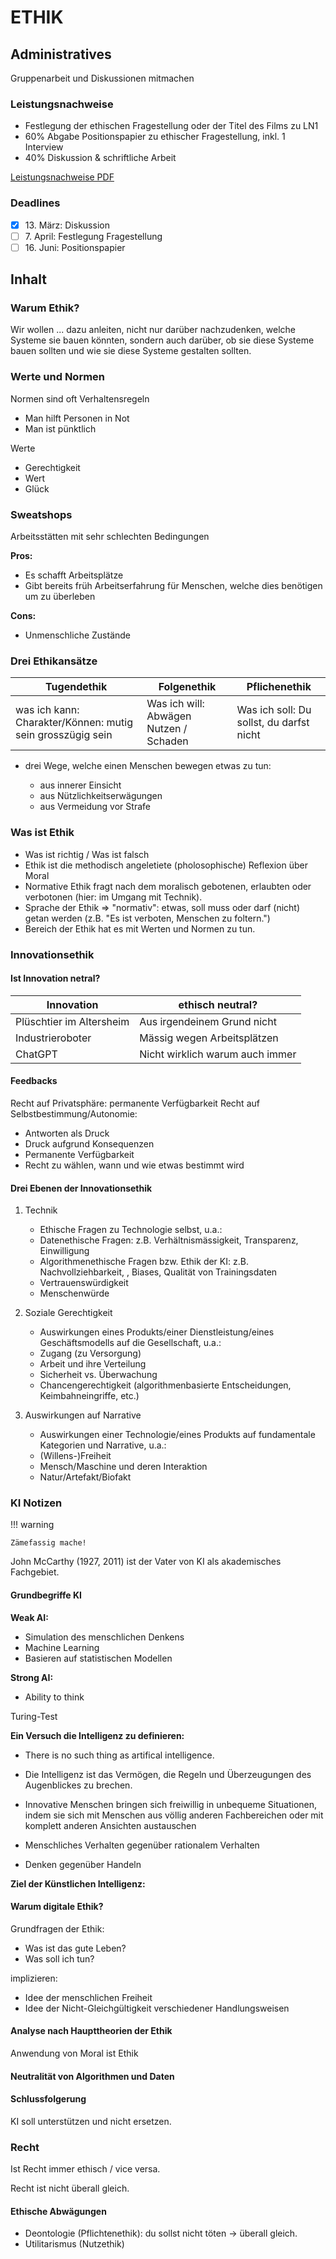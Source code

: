 # ETHIK

## Administratives

Gruppenarbeit und Diskussionen mitmachen

### Leistungsnachweise

-   Festlegung der ethischen Fragestellung oder der Titel des Films zu LN1
-   60% Abgabe Positionspapier zu ethischer Fragestellung, inkl. 1 Interview
-   40% Diskussion & schriftliche Arbeit

[Leistungsnachweise PDF](https://elearning.hslu.ch/ilias/goto.php?target=file_5797365_download&client_id=hslu)

### Deadlines

-   [x] 13\. März: Diskussion
-   [ ] 7\. April: Festlegung Fragestellung
-   [ ] 16\. Juni: Positionspapier

## Inhalt

### Warum Ethik?

Wir wollen ... dazu anleiten, nicht nur darüber nachzudenken, welche Systeme sie bauen könnten, sondern auch darüber, ob sie diese Systeme bauen sollten und wie sie diese Systeme gestalten sollten.

### Werte und Normen

Normen sind oft Verhaltensregeln

-   Man hilft Personen in Not
-   Man ist pünktlich

Werte

-   Gerechtigkeit
-   Wert
-   Glück

### Sweatshops

Arbeitsstätten mit sehr schlechten Bedingungen

**Pros:**

-   Es schafft Arbeitsplätze
-   Gibt bereits früh Arbeitserfahrung für Menschen, welche dies benötigen um zu überleben

**Cons:**

-   Unmenschliche Zustände

### Drei Ethikansätze

| Tugendethik                                                | Folgenethik                            | Pflichenethik                            |
| ---------------------------------------------------------- | -------------------------------------- | ---------------------------------------- |
| was ich kann: Charakter/Können: mutig sein grosszügig sein | Was ich will: Abwägen Nutzen / Schaden | Was ich soll: Du sollst, du darfst nicht |

-   drei Wege, welche einen Menschen bewegen etwas zu tun:

    -   aus innerer Einsicht
    -   aus Nützlichkeitserwägungen
    -   aus Vermeidung vor Strafe

### Was ist Ethik

-   Was ist richtig / Was ist falsch
-   Ethik ist die methodisch angeletiete (pholosophische) Reflexion über Moral
-   Normative Ethik fragt nach dem moralisch gebotenen, erlaubten oder verbotonen (hier: im Umgang mit Technik).
-   Sprache der Ethik => "normativ": etwas, soll muss oder darf (nicht) getan werden (z.B. "Es ist verboten, Menschen zu foltern.")
-   Bereich der Ethik hat es mit Werten und Normen zu tun.

### Innovationsethik

#### Ist Innovation netral?

| Innovation               | ethisch neutral?                |
| ------------------------ | ------------------------------- |
| Plüschtier im Altersheim | Aus irgendeinem Grund nicht     |
| Industrieroboter         | Mässig wegen Arbeitsplätzen     |
| ChatGPT                  | Nicht wirklich warum auch immer |

#### Feedbacks

Recht auf Privatsphäre: permanente Verfügbarkeit
Recht auf Selbstbestimmung/Autonomie:

-   Antworten als Druck
-   Druck aufgrund Konsequenzen
-   Permanente Verfügbarkeit
-   Recht zu wählen, wann und wie etwas bestimmt wird

#### Drei Ebenen der Innovationsethik

1. Technik

    - Ethische Fragen zu Technologie selbst, u.a.:
    - Datenethische Fragen: z.B. Verhältnismässigkeit, Transparenz, Einwilligung
    - Algorithmenethische Fragen bzw. Ethik der KI: z.B. Nachvollziehbarkeit, , Biases, Qualität von Trainingsdaten
    - Vertrauenswürdigkeit
    - Menschenwürde

2. Soziale Gerechtigkeit

    - Auswirkungen eines Produkts/einer Dienstleistung/eines Geschäftsmodells auf die Gesellschaft, u.a.:
    - Zugang (zu Versorgung)
    - Arbeit und ihre Verteilung
    - Sicherheit vs. Überwachung
    - Chancengerechtigkeit (algorithmenbasierte Entscheidungen, Keimbahneingriffe, etc.)

3. Auswirkungen auf Narrative
    - Auswirkungen einer Technologie/eines Produkts auf fundamentale Kategorien und Narrative, u.a.:
    - (Willens-)Freiheit
    - Mensch/Maschine und deren Interaktion
    - Natur/Artefakt/Biofakt

### KI Notizen

!!! warning

    Zämefassig mache!

John McCarthy (1927, 2011) ist der Vater von KI als akademisches Fachgebiet.

#### Grundbegriffe KI

**Weak AI:**

-   Simulation des menschlichen Denkens
-   Machine Learning
-   Basieren auf statistischen Modellen

**Strong AI:**

-   Ability to think

Turing-Test

**Ein Versuch die Intelligenz zu definieren:**

-   There is no such thing as artifical intelligence.
-   Die Intelligenz ist das Vermögen, die Regeln und Überzeugungen des Augenblickes zu brechen.
-   Innovative Menschen bringen sich freiwillig in unbequeme Situationen, indem sie sich mit Menschen aus völlig anderen Fachbereichen oder mit komplett anderen Ansichten austauschen

-   Menschliches Verhalten gegenüber rationalem Verhalten
-   Denken gegenüber Handeln

**Ziel der Künstlichen Intelligenz:**

#### Warum digitale Ethik?

Grundfragen der Ethik:

-   Was ist das gute Leben?
-   Was soll ich tun?

implizieren:

-   Idee der menschlichen Freiheit
-   Idee der Nicht-Gleichgültigkeit verschiedener Handlungsweisen

#### Analyse nach Haupttheorien der Ethik

Anwendung von Moral ist Ethik

#### Neutralität von Algorithmen und Daten

#### Schlussfolgerung

KI soll unterstützen und nicht ersetzen.

### Recht

Ist Recht immer ethisch / vice versa.

Recht ist nicht überall gleich.

#### Ethische Abwägungen

-   Deontologie (Pflichtenethik): du sollst nicht töten -> überall gleich.
-   Utilitarismus (Nutzethik)
